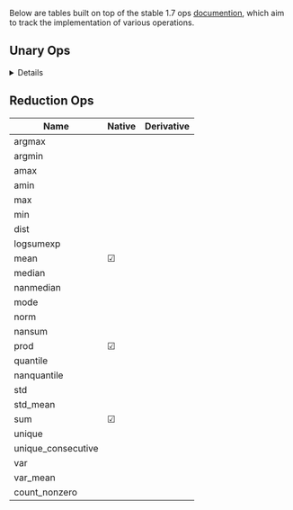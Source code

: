 Below are tables built on top of the stable 1.7 ops [documention](https://pytorch.org/docs/1.7.0/torch.html), which aim to track the implementation of various operations.

## Unary Ops
<details>
| Name | Native | Derivative |
| ---- | ------ | ---------- |
|abs|&#9745;||
|absolute|||
|acos|&#9745;||
|arccos|||
|acosh|||
|arccosh|||
|add|||
|addcdiv|||
|addcmul|||
|angle|||
|asin|&#9745;||
|arcsin|||
|asinh|||
|arcsinh|||
|atan|&#9745;||
|arctan|||
|atanh|||
|arctanh|||
|atan2|||
|bitwise_not|||
|bitwise_and|||
|bitwise_or|||
|bitwise_xor|||
|ceil|&#9745;||
|clamp|&#9745;||
|clip|||
|conj|||
|cos|&#9745;||
|cosh|&#9745;||
|deg2rad|||
|div|||
|divide|||
|digamma|&#9745;||
|erf|&#9745;||
|erfc|&#9745;||
|erfinv|&#9745;||
|exp|&#9745;||
|exp2|||
|expm1|&#9745;||
|fix|||
|floor|&#9745;||
|floor_divide|||
|fmod|||
|frac|&#9745;||
|imag|||
|lerp|||
|lgamma|&#9745;||
|log|&#9745;||
|log10|&#9745;||
|log1p|&#9745;||
|log2|&#9745;||
|logaddexp|||
|logaddexp2|||
|logical_and|||
|logical_not|||
|logical_or|||
|logical_xor|||
|logit|||
|hypot|||
|i0|||
|mul|||
|multiply|||
|mvlgamma|&#9745;||
|neg|&#9745;||
|negative|||
|nextafter|||
|polygamma|||
|pow|||
|rad2deg|||
|real|||
|reciprocal|&#9745;||
|remainder|||
|round|&#9745;||
|rsqrt|&#9745;||
|sigmoid|&#9745;||
|sign|&#9745;||
|signbit|||
|sin|&#9745;||
|sinh|&#9745;||
|sqrt|&#9745;||
|square|||
|sub|||
|subtract|||
|tan|&#9745;||
|tanh|&#9745;||
|true_divide|||
|trunc|&#9745;||
</details>

## Reduction Ops

| Name | Native | Derivative |
| ---- | ------ | ---------- |
| argmax |||
| argmin |||
| amax |||
| amin |||
| max |||
| min |||
| dist |||
| logsumexp |||
| mean |&#9745;||
| median |||
| nanmedian |||
| mode |||
| norm |||
| nansum |||
| prod |&#9745;||
| quantile |||
| nanquantile |||
| std |||
| std_mean |||
| sum |&#9745;||
| unique |||
| unique_consecutive |||
| var |||
| var_mean |||
| count_nonzero |||

